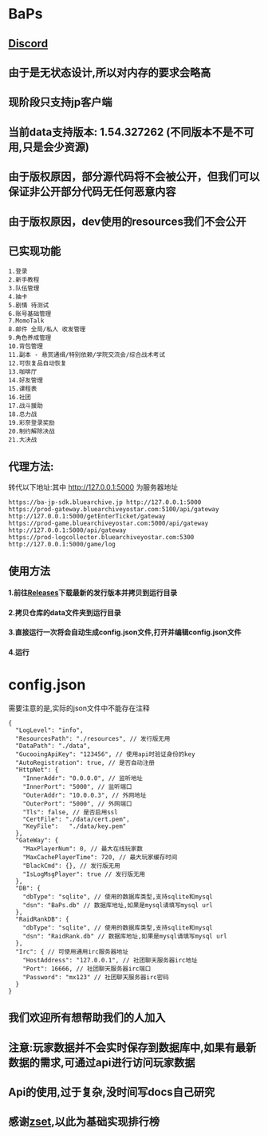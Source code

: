 # BaPs

## [Discord](https://discord.gg/mmvZbCUKAG)

## 由于是无状态设计,所以对内存的要求会略高
## 现阶段只支持jp客户端
## 当前data支持版本: 1.54.327262 (不同版本不是不可用,只是会少资源)
## 由于版权原因，部分源代码将不会被公开，但我们可以保证非公开部分代码无任何恶意内容
## 由于版权原因，dev使用的resources我们不会公开

## 已实现功能
```
1.登录
2.新手教程
3.队伍管理
4.抽卡
5.剧情 待测试
6.账号基础管理
7.MomoTalk
8.邮件 全局/私人 收发管理
9.角色养成管理
10.背包管理
11.副本 - 悬赏通缉/特别依赖/学院交流会/综合战术考试
12.可恢复品自动恢复
13.咖啡厅
14.好友管理
15.课程表
16.社团
17.战斗援助
18.总力战
19.彩奈登录奖励
20.制约解除决战
21.大决战
```
## 代理方法:
转代以下地址:其中 http://127.0.0.1:5000 为服务器地址
```
https://ba-jp-sdk.bluearchive.jp http://127.0.0.1:5000
https://prod-gateway.bluearchiveyostar.com:5100/api/gateway http://127.0.0.1:5000/getEnterTicket/gateway
https://prod-game.bluearchiveyostar.com:5000/api/gateway http://127.0.0.1:5000/api/gateway
https://prod-logcollector.bluearchiveyostar.com:5300 http://127.0.0.1:5000/game/log
```

## 使用方法
#### 1.前往[Releases](./releases)下载最新的发行版本并拷贝到运行目录
#### 2.拷贝仓库的data文件夹到运行目录
#### 3.直接运行一次将会自动生成config.json文件,打开并编辑config.json文件
#### 4.运行

# config.json
需要注意的是,实际的json文件中不能存在注释
```
{
  "LogLevel": "info",
  "ResourcesPath": "./resources", // 发行版无用
  "DataPath": "./data",
  "GucooingApiKey": "123456", // 使用api时验证身份的key
  "AutoRegistration": true, // 是否自动注册
  "HttpNet": {
    "InnerAddr": "0.0.0.0", // 监听地址
    "InnerPort": "5000", // 监听端口
    "OuterAddr": "10.0.0.3", // 外网地址
    "OuterPort": "5000", // 外网端口
    "Tls": false, // 是否启用ssl
    "CertFile": "./data/cert.pem",
    "KeyFile":   "./data/key.pem"
  },
  "GateWay": {
    "MaxPlayerNum": 0, // 最大在线玩家数
    "MaxCachePlayerTime": 720, // 最大玩家缓存时间
    "BlackCmd": {}, // 发行版无用
    "IsLogMsgPlayer": true // 发行版无用
  },
  "DB": {
    "dbType": "sqlite", // 使用的数据库类型,支持sqlite和mysql
    "dsn": "BaPs.db" // 数据库地址,如果是mysql请填写mysql url
  },
  "RaidRankDB": {
    "dbType": "sqlite", // 使用的数据库类型,支持sqlite和mysql
    "dsn": "RaidRank.db" // 数据库地址,如果是mysql请填写mysql url
  },
  "Irc": { // 可使用通用irc服务器地址
    "HostAddress": "127.0.0.1", // 社团聊天服务器irc地址
    "Port": 16666, // 社团聊天服务器irc端口
    "Password": "mx123" // 社团聊天服务器irc密码
  }
}
```

## 我们欢迎所有想帮助我们的人加入
## 注意:玩家数据并不会实时保存到数据库中,如果有最新数据的需求,可通过api进行访问玩家数据
## Api的使用,过于复杂,没时间写docs自己研究

## 感谢[zset](https://github.com/liyiheng/zset),以此为基础实现排行榜